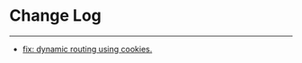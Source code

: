 # Change Log
---

- [fix: dynamic routing using cookies.](https://github.com/Tencent/spring-cloud-tencent/pull/1097)
